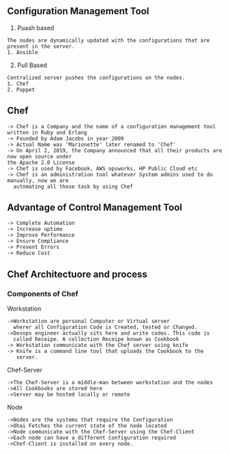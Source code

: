 ## Configuration Management Tool
  1. Puash based
              
    The nodes are dynamically updated with the configurations that are present in the server.
    1. Ansible 
    
  2. Pull Based
        
    Centralized server pushes the configurations on the nodes.
    1. Chef
    2. Puppet


## Chef
    -> Chef is a Company and the name of a configuration management tool written in Ruby and Erlang
    -> Founded by Adam Jacobs in year 2009
    -> Actual Name was 'Marionette' later renamed to 'Chef'
    -> On April 2, 2019, the Company announced that all their products are now open source under
    the Apache 2.0 License
    -> Chef is used by Facebook, AWS opsworks, HP Public Cloud etc
    -> Chef is an administration tool whatever System admins used to do manually, now we are 
      automating all those task by using Chef

## Advantage of Control Management Tool
    -> Complete Automation
    -> Increase uptime
    -> Improve Performance
    -> Ensure Compliance
    -> Prevent Errors 
    -> Reduce Cost


## Chef Architectuore and process


### Components of Chef

Workstation
    
    ->Workstation are personal Computer or Virtual server 
      wherer all Configuration Code is Created, tested or Changed.
    ->Devops engineer actually sits here and write codes. This code is
      called Receipe. A collection Receipe known as Cookbook
    -> Workstation communicate with the Chef server using knife
    -> Knife is a command line tool that uploads the Cookbook to the
       server.

Chef-Server

    ->The Chef-Server is a middle-man between workstation and the nodes
    ->All Cookbooks are stored here
    ->Server may be hosted locally or remote

Node

    ->Nodes are the systems that require the Configuration
    ->Ohai Fetches the current state of the node located
    ->Node communicate with the Chef-Server using the Chef-Client
    ->Each node can have a different Configuration required
    ->Chef-Client is installed on every node.



